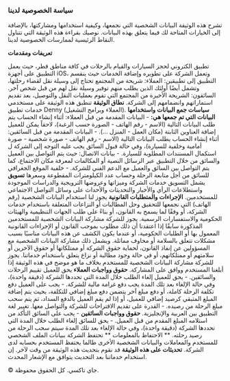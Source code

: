 ### سياسة الخصوصية لدينا

تشرح هذه الوثيقة البيانات الشخصية التي نجمعها، وكيفية استخدامها ومشاركتها، بالإضافة إلى الخيارات المتاحة لك فيما يتعلق بهذه البيانات. نوصيك بقراءة هذه الوثيقة التي تتناول النقاط الرئيسية لممارسات الخصوصية لدينا.

**تعريفات ومقدمات**

تطبيق الكتروني لحجز السيارات والقيام بالرحلات في كافة مناطق قطر، حيث يعمل التطبيق على أجهزة iOS، وتعمل الشركة على تطويره وإضافة الخدمات
حيث ينقسم التطبيق إلى تطبيقين: العملاء: شريحة من المجتمع تحتاج إلى وسيلة نقل لقضاء رحلتها، وتشمل أيضًا أولئك الذين يطلب منهم توفير وسيلة نقل لهم من قبل شخص آخر. السائقون: الشريحة الأخيرة من المجتمع التي تقوم بعمليات النقل والتوصيل، بعد تقديم استماراتهم وانضمامهم إلى الشركة.
**نطاق الوثيقة**
تنطبق هذه الوثيقة على مستخدمي خدمات تطبيق Denny (العملاء وبرامج التشغيل).
**سياسات جمع البيانات واستخدامها البيانات التي تم جمعها هي:**
\- البيانات المقدمة من قبل العملاء: أثناء إنشاء الحساب يتم طلب البيانات التالية (الاسم - رقم الهاتف - الصورة حسب الرغبة)، لاحقاً يمكن للعميل إضافة العناوين الثابتة (مكان العمل - المنزل ...).
\- البيانات المقدمة من قبل السائقين: أثناء إنشاء الحساب يطلب البيانات التالية (الاسم - رقم الهاتف - صورة شخصية - صورة أمامية وخلفية للسيارة)، وفي حالة قبول السائق يجب عليه التوجه إلى الشركة ل استكمال المستندات المطلوبة للسيارة.
\- بيانات الاتصال: حيث يتم التواصل بين العميل والسائق من خلال التطبيق عبر الرسائل النصية أو المكالمات لمعرفة مكان الاجتماع، كما يتم التواصل بين السائق والعميل مع الدعم الفني للشركة.
\- خلفية الموقع الجغرافي للسائق من أجل متابعة الرحلة وحساب عدد الكيلومترات المقطوعة وسعرها
**تسويق**
يشمل التسويق خدمات الشركة وميزاتها وعروضها الترويجية والدراسات الموجودة واستطلاعات الرأي والأخبار والتحديثات والأحداث على وسائل التواصل الاجتماعي للمستخدمين.
**الإجراءات والمتطلبات القانونية**
يجوز لنا استخدام البيانات الشخصية (رقم الهاتف) التي نجمعها للتحقيق وحل المطالبات أو النزاعات المتعلقة باستخدام خدمات الشركة، أو وفقًا لما يسمح به القانون، أو بناءً على طلب الجهات التنظيمية والهيئات الحكومية والاستفسارات الرسمية.
يجوز للشركة مشاركة البيانات الشخصية للمستخدمين المذكورة سابقًا إذا اعتقدنا أن ذلك مطلوب بموجب القانون أو الإجراءات القانونية المعمول بها أو الطلبات الحكومية، أو عندما يكون الكشف عن هذه البيانات مناسبًا بسبب مشكلات تتعلق بالسلامة أو مخاوف مماثلة. ويشمل ذلك مشاركة البيانات الشخصية مع المسؤولين عن إنفاذ القانون، لحماية حقوق الشركة أو ممتلكاتها أو حقوق الآخرين أو سلامتهم أو ممتلكاتهم، أو في حالة وجود مطالبة أو نزاع يتعلق باستخدام خدماتنا.
يجوز للشركة مشاركة البيانات الشخصية للمستخدم بخلاف ما هو موضح في هذه الوثيقة إذا أبلغنا المستخدم ووافق على المشاركة.
**حقوق وواجبات العملاء**
يحق للعميل تقييم الرحلات والسائقين.
\- يحق للعميل إلغاء الطلب خلال المدة التي تحددها الشركة (دقيقة واحدة)، وفي حالة الإلغاء بعد تلك المدة يجب دفع غرامة مالية للشركة.
\- يجب على العميل دفع تكلفة الرحلة كاملة، أو دفع مبلغ آخر يتضمن دفع مبلغ إضافي للتكلفة، بحيث يتم إضافة المبلغ المتبقي كرصيد إضافي للعميل، أو إذا لم يقم العميل بالدفع السداد، ثم يتم سحب مبلغ الرحلة من رصيده.
\- القدرة على تقديم الاقتراحات للشركة والتواصل معها. تغيير لغة التطبيق بين العربية والإنجليزية.
**حقوق وواجبات السائقين**
\- يجب على السائق التأكد من استلامه المبلغ المقدم من قبل العميل.
\- يحق للسائق إلغاء الطلب خلال المدة التي تحددها الشركة (دقيقة واحدة)، وفي حالة الإلغاء بعد تلك المدة سيتم سحب الرحلة من رصيد رحلته.
** الاحتفاظ بالمعلومات **
تحتفظ الشركة ببيانات الملف الشخصي للمستخدم والمعاملات والبيانات الشخصية الأخرى طالما يحتفظ المستخدم بحسابه لدى الشركة.
**تحديثات على هذه الوثيقة**
قد نقوم بتحديث هذه الوثيقة من وقت لآخر. إن استخدام خدماتنا بعد التحديث يتوافق مع الإشعار المحدث.

© جاي تاكسي. كل الحقوق محفوظة.
